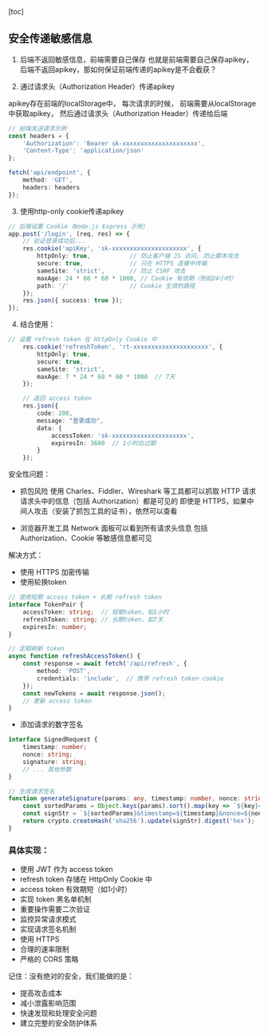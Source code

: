 
[toc]

## 安全传递敏感信息

1. 后端不返回敏感信息，前端需要自己保存
也就是前端需要自己保存apikey， 后端不返回apikey，那如何保证前端传递的apikey是不会截获？

2. 通过请求头（Authorization Header）传递apikey

apikey存在前端的localStorage中， 每次请求的时候， 前端需要从localStorage中获取apikey， 然后通过请求头（Authorization Header）传递给后端

```ts
// 前端发送请求示例
const headers = {
    'Authorization': 'Bearer sk-xxxxxxxxxxxxxxxxxxxxx',
    'Content-Type': 'application/json'
};

fetch('api/endpoint', {
    method: 'GET',
    headers: headers
});
```

3. 使用http-only cookie传递apikey

```ts
// 后端设置 Cookie（Node.js Express 示例）
app.post('/login', (req, res) => {
    // 验证登录成功后...
    res.cookie('apiKey', 'sk-xxxxxxxxxxxxxxxxxxxxx', {
        httpOnly: true,           // 防止客户端 JS 访问, 防止脚本攻击
        secure: true,             // 只在 HTTPS 连接中传输
        sameSite: 'strict',       // 防止 CSRF 攻击
        maxAge: 24 * 60 * 60 * 1000, // Cookie 有效期（例如24小时）
        path: '/'                 // Cookie 生效的路径
    });
    res.json({ success: true });
});
```

4. 结合使用：
```ts
// 设置 refresh token 在 HttpOnly Cookie 中
    res.cookie('refreshToken', 'rt-xxxxxxxxxxxxxxxxxxxxx', {
        httpOnly: true,
        secure: true,
        sameSite: 'strict',
        maxAge: 7 * 24 * 60 * 60 * 1000  // 7天
    });

    // 返回 access token
    res.json({
        code: 200,
        message: "登录成功",
        data: {
            accessToken: 'sk-xxxxxxxxxxxxxxxxxxxxx',
            expiresIn: 3600  // 1小时后过期
        }
    });
```


安全性问题：
- 抓包风险
使用 Charles、Fiddler、Wireshark 等工具都可以抓取 HTTP 请求
请求头中的信息（包括 Authorization）都是可见的
即使是 HTTPS，如果中间人攻击（安装了抓包工具的证书），依然可以查看

- 浏览器开发工具
Network 面板可以看到所有请求头信息
包括 Authorization、Cookie 等敏感信息都可见


解决方式：

- 使用 HTTPS 加密传输
- 使用轮换token
```ts
// 使用短期 access token + 长期 refresh token
interface TokenPair {
    accessToken: string;  // 短期token，如1小时
    refreshToken: string; // 长期token，如7天
    expiresIn: number;
}

// 定期刷新 token
async function refreshAccessToken() {
    const response = await fetch('/api/refresh', {
        method: 'POST',
        credentials: 'include',  // 携带 refresh token cookie
    });
    const newTokens = await response.json();
    // 更新 access token
}
```

- 添加请求的数字签名
```ts
interface SignedRequest {
    timestamp: number;
    nonce: string;
    signature: string;
    // ... 其他参数
}

// 生成请求签名
function generateSignature(params: any, timestamp: number, nonce: string, secretKey: string) {
    const sortedParams = Object.keys(params).sort().map(key => `${key}=${params[key]}`).join('&');
    const signStr = `${sortedParams}&timestamp=${timestamp}&nonce=${nonce}&key=${secretKey}`;
    return crypto.createHash('sha256').update(signStr).digest('hex');
}
```

### 具体实现：

- 使用 JWT 作为 access token
- refresh token 存储在 HttpOnly Cookie 中
- access token 有效期短（如1小时）
- 实现 token 黑名单机制
- 重要操作需要二次验证
- 监控异常请求模式
- 实现请求签名机制
- 使用 HTTPS
- 合理的速率限制
- 严格的 CORS 策略

记住：没有绝对的安全，我们能做的是：
- 提高攻击成本
- 减小泄露影响范围
- 快速发现和处理安全问题
- 建立完整的安全防护体系
